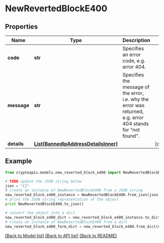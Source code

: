 # NewRevertedBlockE400


## Properties
Name | Type | Description | Notes
------------ | ------------- | ------------- | -------------
**code** | **str** | Specifies an error code, e.g. error 404. | 
**message** | **str** | Specifies the message of the error, i.e. why the error was returned, e.g. error 404 stands for “not found”. | 
**details** | [**List[BannedIpAddressDetailsInner]**](BannedIpAddressDetailsInner.md) |  | [optional] 

## Example

```python
from cryptoapis.models.new_reverted_block_e400 import NewRevertedBlockE400

# TODO update the JSON string below
json = "{}"
# create an instance of NewRevertedBlockE400 from a JSON string
new_reverted_block_e400_instance = NewRevertedBlockE400.from_json(json)
# print the JSON string representation of the object
print NewRevertedBlockE400.to_json()

# convert the object into a dict
new_reverted_block_e400_dict = new_reverted_block_e400_instance.to_dict()
# create an instance of NewRevertedBlockE400 from a dict
new_reverted_block_e400_form_dict = new_reverted_block_e400.from_dict(new_reverted_block_e400_dict)
```
[[Back to Model list]](../README.md#documentation-for-models) [[Back to API list]](../README.md#documentation-for-api-endpoints) [[Back to README]](../README.md)


